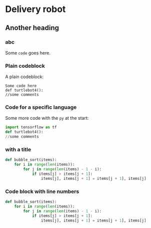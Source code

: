 # Delivery robot

## Another heading

### abc

Some `code` goes here.

### Plain codeblock

A plain codeblock:

```
Some code here
def turtlebot4():
//some comments
```

### Code for a specific language

Some more code with the `py` at the start:

``` py
import tensorflow as tf
def turtlebot4():
//some comments
```

### with a title
``` py title="bubble_sort.py"
def bubble_sort(items):
    for i in range(len(items)):
        for j in range(len(items) - 1 - i):
            if items[j] > items[j + 1]:
                items[j], items[j + 1] = items[j + 1], items[j]
```

### Code block with line numbers

``` py linenums="1"
def bubble_sort(items):
    for i in range(len(items)):
        for j in range(len(items) - 1 - i):
            if items[j] > items[j + 1]:
                items[j], items[j + 1] = items[j + 1], items[j]
```

